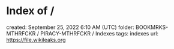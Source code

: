 # Index of /

created: September 25, 2022 6:10 AM (UTC)
folder: BOOKMRKS-MTHRFCKR / PIRACY-MTHRFCKR / Indexes
tags: indexes
url: https://file.wikileaks.org